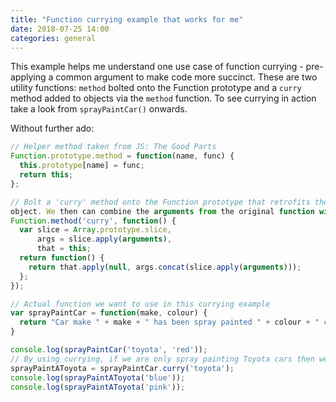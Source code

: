 ```yaml
---
title: "Function currying example that works for me"
date: 2018-07-25 14:00
categories: general
---
```


This example helps me understand one use case of function currying - pre-applying a common argument to make code more
succinct. These are two utility functions: `method` bolted onto the Function prototype and a `curry` method added to
objects via the `method` function. To see currying in action take a look from `sprayPaintCar()` onwards.

Without further ado:

```javascript
// Helper method taken from JS: The Good Parts
Function.prototype.method = function(name, func) {
  this.prototype[name] = func;
  return this;
};

// Bolt a 'curry' method onto the Function prototype that retrofits the slice method to the "arguments" array-like
object. We then can combine the arguments from the original function with the newly defined "pre-filled" function.
Function.method('curry', function() {
  var slice = Array.prototype.slice,
      args = slice.apply(arguments),
      that = this;
  return function() {
    return that.apply(null, args.concat(slice.apply(arguments)));
  };
});

// Actual function we want to use in this currying example
var sprayPaintCar = function(make, colour) {
  return "Car make " + make + " has been spray painted " + colour + " colour.";
}

console.log(sprayPaintCar('toyota', 'red'));
// By using currying, if we are only spray painting Toyota cars then we can create a curried function for convenience.
sprayPaintAToyota = sprayPaintCar.curry('toyota');
console.log(sprayPaintAToyota('blue'));
console.log(sprayPaintAToyota('pink'));
``` 
